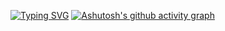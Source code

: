 [![Typing SVG](https://readme-typing-svg.herokuapp.com?font=Montserrat&size=35&pause=1000&color=B9B437&center=true&vCenter=true&width=1000&lines=Hi+there+%F0%9F%91%8B+my+name+Ivan+Savitskiy;I'm+Front-end+Engineer%F0%9F%91%A8%E2%80%8D%F0%9F%92%BB)](https://git.io/typing-svg)
[![Ashutosh's github activity graph](https://github-readme-activity-graph.cyclic.app/graph?username=fubus05&bg_color=26262d&color=ffffff&line=81cafb&point=83cafb&area=true&hide_border=true)](https://github.com/ashutosh00710/github-readme-activity-graph)
